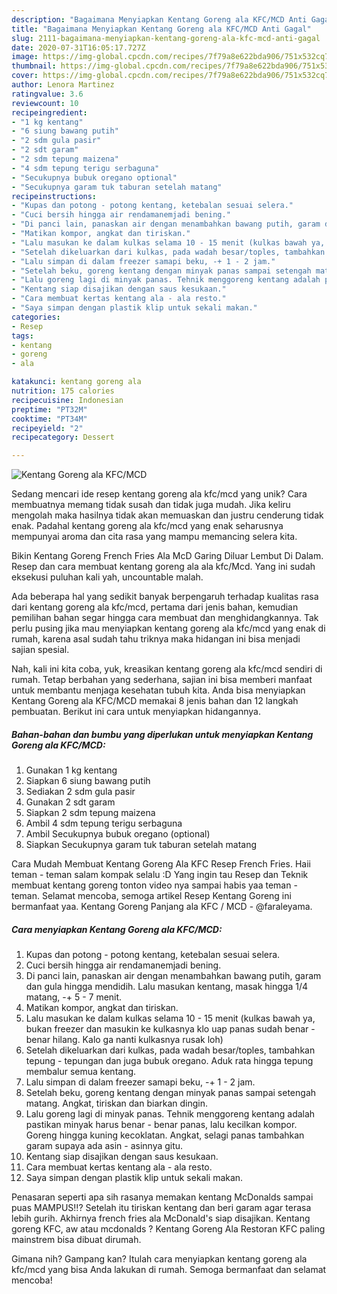 ```yaml
---
description: "Bagaimana Menyiapkan Kentang Goreng ala KFC/MCD Anti Gagal"
title: "Bagaimana Menyiapkan Kentang Goreng ala KFC/MCD Anti Gagal"
slug: 2111-bagaimana-menyiapkan-kentang-goreng-ala-kfc-mcd-anti-gagal
date: 2020-07-31T16:05:17.727Z
image: https://img-global.cpcdn.com/recipes/7f79a8e622bda906/751x532cq70/kentang-goreng-ala-kfcmcd-foto-resep-utama.jpg
thumbnail: https://img-global.cpcdn.com/recipes/7f79a8e622bda906/751x532cq70/kentang-goreng-ala-kfcmcd-foto-resep-utama.jpg
cover: https://img-global.cpcdn.com/recipes/7f79a8e622bda906/751x532cq70/kentang-goreng-ala-kfcmcd-foto-resep-utama.jpg
author: Lenora Martinez
ratingvalue: 3.6
reviewcount: 10
recipeingredient:
- "1 kg kentang"
- "6 siung bawang putih"
- "2 sdm gula pasir"
- "2 sdt garam"
- "2 sdm tepung maizena"
- "4 sdm tepung terigu serbaguna"
- "Secukupnya bubuk oregano optional"
- "Secukupnya garam tuk taburan setelah matang"
recipeinstructions:
- "Kupas dan potong - potong kentang, ketebalan sesuai selera."
- "Cuci bersih hingga air rendamanemjadi bening."
- "Di panci lain, panaskan air dengan menambahkan bawang putih, garam dan gula hingga mendidih. Lalu masukan kentang, masak hingga 1/4 matang, -+ 5 - 7 menit."
- "Matikan kompor, angkat dan tiriskan."
- "Lalu masukan ke dalam kulkas selama 10 - 15 menit (kulkas bawah ya, bukan freezer dan masukin ke kulkasnya klo uap panas sudah benar - benar hilang. Kalo ga nanti kulkasnya rusak loh)"
- "Setelah dikeluarkan dari kulkas, pada wadah besar/toples, tambahkan tepung - tepungan dan juga bubuk oregano. Aduk rata hingga tepung membalur semua kentang."
- "Lalu simpan di dalam freezer samapi beku, -+ 1 - 2 jam."
- "Setelah beku, goreng kentang dengan minyak panas sampai setengah matang. Angkat, tiriskan dan biarkan dingin."
- "Lalu goreng lagi di minyak panas. Tehnik menggoreng kentang adalah pastikan minyak harus benar - benar panas, lalu kecilkan kompor. Goreng hingga kuning kecoklatan. Angkat, selagi panas tambahkan garam supaya ada asin - asinnya gitu."
- "Kentang siap disajikan dengan saus kesukaan."
- "Cara membuat kertas kentang ala - ala resto."
- "Saya simpan dengan plastik klip untuk sekali makan."
categories:
- Resep
tags:
- kentang
- goreng
- ala

katakunci: kentang goreng ala 
nutrition: 175 calories
recipecuisine: Indonesian
preptime: "PT32M"
cooktime: "PT34M"
recipeyield: "2"
recipecategory: Dessert

---
```



![Kentang Goreng ala KFC/MCD](https://img-global.cpcdn.com/recipes/7f79a8e622bda906/751x532cq70/kentang-goreng-ala-kfcmcd-foto-resep-utama.jpg)

Sedang mencari ide resep kentang goreng ala kfc/mcd yang unik? Cara membuatnya memang tidak susah dan tidak juga mudah. Jika keliru mengolah maka hasilnya tidak akan memuaskan dan justru cenderung tidak enak. Padahal kentang goreng ala kfc/mcd yang enak seharusnya mempunyai aroma dan cita rasa yang mampu memancing selera kita.

Bikin Kentang Goreng French Fries Ala McD Garing Diluar Lembut Di Dalam. Resep dan cara membuat kentang goreng ala ala kfc/Mcd. Yang ini sudah eksekusi puluhan kali yah, uncountable malah.

Ada beberapa hal yang sedikit banyak berpengaruh terhadap kualitas rasa dari kentang goreng ala kfc/mcd, pertama dari jenis bahan, kemudian pemilihan bahan segar hingga cara membuat dan menghidangkannya. Tak perlu pusing jika mau menyiapkan kentang goreng ala kfc/mcd yang enak di rumah, karena asal sudah tahu triknya maka hidangan ini bisa menjadi sajian spesial.


Nah, kali ini kita coba, yuk, kreasikan kentang goreng ala kfc/mcd sendiri di rumah. Tetap berbahan yang sederhana, sajian ini bisa memberi manfaat untuk membantu menjaga kesehatan tubuh kita. Anda bisa menyiapkan Kentang Goreng ala KFC/MCD memakai 8 jenis bahan dan 12 langkah pembuatan. Berikut ini cara untuk menyiapkan hidangannya.

<!--inarticleads1-->

##### Bahan-bahan dan bumbu yang diperlukan untuk menyiapkan Kentang Goreng ala KFC/MCD:

1. Gunakan 1 kg kentang
1. Siapkan 6 siung bawang putih
1. Sediakan 2 sdm gula pasir
1. Gunakan 2 sdt garam
1. Siapkan 2 sdm tepung maizena
1. Ambil 4 sdm tepung terigu serbaguna
1. Ambil Secukupnya bubuk oregano (optional)
1. Siapkan Secukupnya garam tuk taburan setelah matang


Cara Mudah Membuat Kentang Goreng Ala KFC Resep French Fries. Haii teman - teman salam kompak selalu :D Yang ingin tau Resep dan Teknik membuat kentang goreng tonton video nya sampai habis yaa teman - teman. Selamat mencoba, semoga artikel Resep Kentang Goreng ini bermanfaat yaa. Kentang Goreng Panjang ala KFC / MCD - @faraleyama. 

<!--inarticleads2-->

##### Cara menyiapkan Kentang Goreng ala KFC/MCD:

1. Kupas dan potong - potong kentang, ketebalan sesuai selera.
1. Cuci bersih hingga air rendamanemjadi bening.
1. Di panci lain, panaskan air dengan menambahkan bawang putih, garam dan gula hingga mendidih. Lalu masukan kentang, masak hingga 1/4 matang, -+ 5 - 7 menit.
1. Matikan kompor, angkat dan tiriskan.
1. Lalu masukan ke dalam kulkas selama 10 - 15 menit (kulkas bawah ya, bukan freezer dan masukin ke kulkasnya klo uap panas sudah benar - benar hilang. Kalo ga nanti kulkasnya rusak loh)
1. Setelah dikeluarkan dari kulkas, pada wadah besar/toples, tambahkan tepung - tepungan dan juga bubuk oregano. Aduk rata hingga tepung membalur semua kentang.
1. Lalu simpan di dalam freezer samapi beku, -+ 1 - 2 jam.
1. Setelah beku, goreng kentang dengan minyak panas sampai setengah matang. Angkat, tiriskan dan biarkan dingin.
1. Lalu goreng lagi di minyak panas. Tehnik menggoreng kentang adalah pastikan minyak harus benar - benar panas, lalu kecilkan kompor. Goreng hingga kuning kecoklatan. Angkat, selagi panas tambahkan garam supaya ada asin - asinnya gitu.
1. Kentang siap disajikan dengan saus kesukaan.
1. Cara membuat kertas kentang ala - ala resto.
1. Saya simpan dengan plastik klip untuk sekali makan.


Penasaran seperti apa sih rasanya memakan kentang McDonalds sampai puas MAMPUS!!? Setelah itu tiriskan kentang dan beri garam agar terasa lebih gurih. Akhirnya french fries ala McDonald&#39;s siap disajikan. Kentang goreng KFC, aw atau mcdonalds ? Kentang Goreng Ala Restoran KFC paling mainstrem bisa dibuat dirumah. 

Gimana nih? Gampang kan? Itulah cara menyiapkan kentang goreng ala kfc/mcd yang bisa Anda lakukan di rumah. Semoga bermanfaat dan selamat mencoba!
